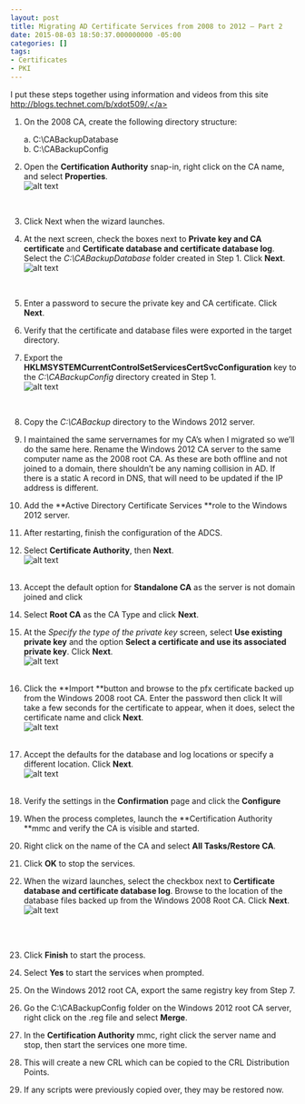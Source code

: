 ```yaml
---
layout: post
title: Migrating AD Certificate Services from 2008 to 2012 – Part 2
date: 2015-08-03 18:50:37.000000000 -05:00
categories: []
tags:
- Certificates
- PKI
---
```

I put these steps together using information and videos from this site <a href="http://blogs.technet.com/b/xdot509/">http://blogs.technet.com/b/xdot509/.</a>

1. On the 2008 CA, create the following directory structure:

     a. C:\\CABackupDatabase<br />
     b. C:\\CABackupConfig

2. Open the **Certification Authority** snap-in, right click on the CA name, and select **Properties**.<br />![alt text](http://assets.afinn.net/backup_ca-1.png "backup_ca")

   ​


3.    Click Next when the wizard launches.

4.    At the next screen, check the boxes next to **Private key and CA certificate** and **Certificate database and certificate database log**. Select the *C:\\CABackupDatabase* folder created in Step 1. Click **Next**.![alt text](http://assets.afinn.net/ca_items_to_backup-1.png "ca_items_to_backup")

         ​


5. Enter a password to secure the private key and CA certificate. Click **Next**.

6. Verify that the certificate and database files were exported in the target directory.

7. Export the **HKLMSYSTEMCurrentControlSetServicesCertSvcConfiguration<CA Name>** key to the *C:\\CABackupConfig* directory created in Step 1.<br />![alt text](http://assets.afinn.net/ca_config_regkey-1.png "ca_config_regkey")

   ​


8. Copy the *C:\\CABackup* directory to the Windows 2012 server.

9. I maintained the same servernames for my CA’s when I migrated so we’ll do the same here. Rename the Windows 2012 CA server to the same computer name as the 2008 root CA. As these are both offline and not joined to a domain, there shouldn’t be any naming collision in AD. If there is a static A record in DNS, that will need to be updated if the IP address is different.

10. Add the **Active Directory Certificate Services **role to the Windows 2012 server.

11. After restarting, finish the configuration of the ADCS.

12. Select **Certificate Authority**, then **Next**.<br />![alt text](http://assets.afinn.net/ca_role-1.png "ca_role")<br /><br />



13.  Accept the default option for **Standalone CA** as the server is not domain joined and click

14.  Select **Root CA** as the CA Type and click **Next**.

15.  At the *Specify the type of the private key* screen, select **Use existing private key** and the option **Select a certificate and use its associated private key**. Click **Next**.<br />![alt text](http://assets.afinn.net/select_cert_privatekey-1.png "select_cert_privatekey")<br /><br />

16.  Click the **Import **button and browse to the pfx certificate backed up from the Windows 2008 root CA. Enter the password then click It will take a few seconds for the certificate to appear, when it does, select the certificate name and click **Next**.<br />![alt text](http://assets.afinn.net/import_cert_pass-1.png "import_cert_pass")<br /><br />

17.  Accept the defaults for the database and log locations or specify a different location. Click **Next**.<br />![alt text](http://assets.afinn.net/specify_ca_database-1.png "specify_ca_database")<br /><br />

18.  Verify the settings in the **Confirmation** page and click the **Configure**

19.  When the process completes, launch the **Certification Authority **mmc and verify the CA is visible and started.

20.  Right click on the name of the CA and select **All Tasks/Restore CA**.

21.  Click **OK** to stop the services.

22.  When the wizard launches, select the checkbox next to **Certificate database and certificate database log**. Browse to the location of the database files backed up from the Windows 2008 Root CA. Click **Next**.<br />![alt text](http://assets.afinn.net/items_to_restore-1.png "items_to_restore")<br /><br />

     ​

23.  Click **Finish** to start the process.

24.  Select **Yes** to start the services when prompted.

25.  On the Windows 2012 root CA, export the same registry key from Step 7.

26.  Go the C:\\CABackupConfig folder on the Windows 2012 root CA server, right click on the .reg file and select **Merge**.

27.  In the **Certification Authority** mmc, right click the server name and stop, then start the services one more time.

28.  This will create a new CRL which can be copied to the CRL Distribution Points.

29.  If any scripts were previously copied over, they may be restored now.

